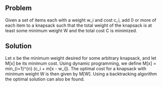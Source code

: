 ## Problem
Given a set of items each with a weight w_i and cost c_i, add 0 or more of each item to a knapsack such that the total weight of the knapsack is at least some minimum weight W and the total cost C is minimized.


## Solution
Let x be the minimum weight desired for some arbitrary knapsack, and let M[x] be its minimum cost. Using dynamic programming, we define M[x] = min_{i=1}^{n} (c_i + m[x - w_i]). The optimal cost for a knapsack with minimum weight W is then given by M[W]. Using a backtracking algorithm the optimal solution can also be found.
